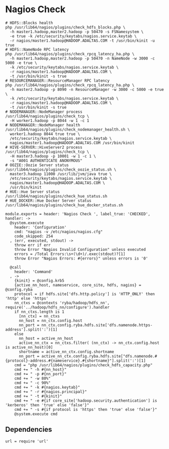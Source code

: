 
# Nagios Check

```
# HDFS::Blocks health
php /usr/lib64/nagios/plugins/check_hdfs_blocks.php \
  -h master1.hadoop,master2.hadoop -p 50470 -s FSNamesystem \
  -e true -k /etc/security/keytabs/nagios.service.keytab \
  -r nagios/master1.hadoop@HADOOP.ADALTAS.COM -t /usr/bin/kinit -u true
# HDFS::NameNode RPC latency
php /usr/lib64/nagios/plugins/check_rpcq_latency_ha.php \
  -h master1.hadoop,master2.hadoop -p 50470 -n NameNode -w 3000 -c 5000 -e true \
  -k /etc/security/keytabs/nagios.service.keytab \
  -r nagios/master1.hadoop@HADOOP.ADALTAS.COM \
  -t /usr/bin/kinit -s true
# RESOURCEMANAGER::ResourceManager RPC latency
php /usr/lib64/nagios/plugins/check_rpcq_latency_ha.php \
  -h master2.hadoop -p 8090 -n ResourceManager -w 3000 -c 5000 -e true \
  -k /etc/security/keytabs/nagios.service.keytab \
  -r nagios/master1.hadoop@HADOOP.ADALTAS.COM \
  -t /usr/bin/kinit -s true
# NODEMANAGER::NodeManager process
/usr/lib64/nagios/plugins/check_tcp \
  -H worker1.hadoop -p 8044 -w 1 -c 1
# NODEMANAGER::NodeManager health
/usr/lib64/nagios/plugins/check_nodemanager_health.sh \
  worker1.hadoop 8044 true true \
  /etc/security/keytabs/nagios.service.keytab \
  nagios/master1.hadoop@HADOOP.ADALTAS.COM /usr/bin/kinit
# HIVE-SERVER::HiveServer2 process
/usr/lib64/nagios/plugins/check_tcp \
  -H master3.hadoop -p 10001 -w 1 -c 1 \
  -s "A001 AUTHENTICATE ANONYMOUS"
# OOZIE::Oozie Server status
/usr/lib64/nagios/plugins/check_oozie_status.sh \
  master3.hadoop 11000 /usr/lib/jvm/java true \
  /etc/security/keytabs/nagios.service.keytab \
  nagios/master1.hadoop@HADOOP.ADALTAS.COM \
  /usr/bin/kinit
# HUE::Hue Server status
/usr/lib64/nagios/plugins/check_hue_status.sh
# HUE_DOCKER::Hue Docker Server status
/usr/lib64/nagios/plugins/check_hue_docker_status.sh
```

    module.exports = header: 'Nagios Check ', label_true: 'CHECKED', handler: ->
      @system.execute
        header: 'Configuration'
        cmd: "nagios -v /etc/nagios/nagios.cfg"
        code_skipped: 254
      , (err, executed, stdout) ->
        throw err if err
        throw Error "Nagios Invalid Configuration" unless executed
        errors = /Total Errors:\s+(\d+)/.exec(stdout)?[1]
        throw Error "Nagios Errors: #{errors}" unless errors is '0'

      @call
        header: 'Command'
      , ->
        {kinit} = @config.krb5
        {active_nn_host, nameservice, core_site, hdfs, nagios} = @config.ryba
        protocol = if hdfs.site['dfs.http.policy'] is 'HTTP_ONLY' then 'http' else 'https'
        nn_ctxs = @contexts 'ryba/hadoop/hdfs_nn', require('../hadoop/hdfs_nn/configure').handler
        if nn_ctxs.length is 1
          [nn_ctx] = nn_ctxs
          nn_host = nn_ctx.config.host
          nn_port = nn_ctx.config.ryba.hdfs.site['dfs.namenode.https-address'].split(':')[1]
        else
          nn_host = active_nn_host
          active_nn_ctx = nn_ctxs.filter( (nn_ctx) -> nn_ctx.config.host is active_nn_host)[0]
          shortname = active_nn_ctx.config.shortname
          nn_port = active_nn_ctx.config.ryba.hdfs.site["dfs.namenode.#{protocol}-address.#{nameservice}.#{shortname}"].split(':')[1]
        cmd = "php /usr/lib64/nagios/plugins/check_hdfs_capacity.php"
        cmd += " -h #{nn_host}"
        cmd += " -p #{nn_port}"
        cmd += " -w 80%"
        cmd += " -c 90%"
        cmd += " -k #{nagios.keytab}"
        cmd += " -r #{nagios.principal}"
        cmd += " -t #{kinit}"
        cmd += " -e #{if core_site['hadoop.security.authentication'] is 'kerberos' then 'true' else 'false'}"
        cmd += " -s #{if protocol is 'https' then 'true' else 'false'}"
        @system.execute cmd

## Dependencies

    url = require 'url'
